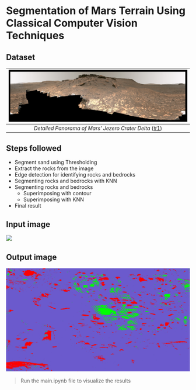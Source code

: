 # Segmentation of Mars Terrain Using Classical Computer Vision Techniques

## Dataset

| ![Detailed Panorama of Mars' Jezero Crater Delta](images/panorama.png) | 
|:--:| 
| *Detailed Panorama of Mars' Jezero Crater Delta* ([#1][i1]) |

[i1]: https://mars.nasa.gov/resources/26978/detailed-panorama-of-mars-jezero-crater-delta/

## Steps followed


-  Segment sand using Thresholding
-  Extract the rocks from the image
-  Edge detection for identifying rocks and bedrocks
-  Segmenting rocks and bedrocks with KNN
- Segmenting rocks and bedrocks
  - Superimposing with contour
  - Superimposing with KNN
-  Final result

## Input image

![](images/cv_test_images_1.png)

## Output image

![](final_results/image1/final_Seg_all_3_classes_denoise.jpg)

> Run the main.ipynb file to visualize the results
